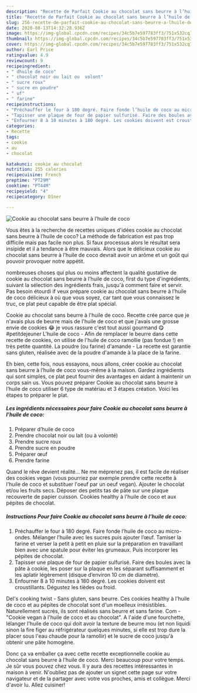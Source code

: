 ```yaml
---
description: "Recette de Parfait Cookie au chocolat sans beurre à l’huile de coco"
title: "Recette de Parfait Cookie au chocolat sans beurre à l’huile de coco"
slug: 256-recette-de-parfait-cookie-au-chocolat-sans-beurre-a-lhuile-de-coco
date: 2020-08-13T14:32:28.936Z
image: https://img-global.cpcdn.com/recipes/34c5b7e597783ff3/751x532cq70/cookie-au-chocolat-sans-beurre-a-lhuile-de-coco-photo-principale-de-la-recette.jpg
thumbnail: https://img-global.cpcdn.com/recipes/34c5b7e597783ff3/751x532cq70/cookie-au-chocolat-sans-beurre-a-lhuile-de-coco-photo-principale-de-la-recette.jpg
cover: https://img-global.cpcdn.com/recipes/34c5b7e597783ff3/751x532cq70/cookie-au-chocolat-sans-beurre-a-lhuile-de-coco-photo-principale-de-la-recette.jpg
author: Earl Price
ratingvalue: 4.9
reviewcount: 9
recipeingredient:
- " dhuile de coco"
- " chocolat noir ou lait ou  volont"
- " sucre roux"
- " sucre en poudre"
- " uf"
- " farine"
recipeinstructions:
- "Préchauffer le four à 180 degré. Faire fonde l’huile de coco au micro-ondes. Mélanger l’huile avec les sucres puis ajouter l’œuf. Tamiser la farine et verser la petit à petit en pluie sur la préparation en travaillant bien avec une spatule pour éviter les grumeaux. Puis incorporer les pépites de chocolat."
- "Tapisser une plaque de four de papier sulfurisé. Faire des boules avec la pâte à cookie, les poser sur la plaque en les séparant suffisamment et les aplatir légèrement (disque d’environ 10 cm de diamètre)."
- "Enfourner 8 à 10 minutes à 180 degré. Les cookies doivent est croustillants. Dégustez les tièdes ou froid."
categories:
- Recette
tags:
- cookie
- au
- chocolat

katakunci: cookie au chocolat 
nutrition: 255 calories
recipecuisine: French
preptime: "PT29M"
cooktime: "PT44M"
recipeyield: "4"
recipecategory: Dîner

---
```



![Cookie au chocolat sans beurre à l’huile de coco](https://img-global.cpcdn.com/recipes/34c5b7e597783ff3/751x532cq70/cookie-au-chocolat-sans-beurre-a-lhuile-de-coco-photo-principale-de-la-recette.jpg)

Vous êtes à la recherche de recettes uniques d'idées cookie au chocolat sans beurre à l’huile de coco? La méthode de fabrication est pas trop difficile mais pas facile non plus. Si faux processus alors le résultat sera insipide et il a tendance à être mauvais. Alors que le délicieux cookie au chocolat sans beurre à l’huile de coco devrait avoir un arôme et un goût qui pouvoir provoquer notre appétit.

nombreuses choses qui plus ou moins affectent la qualité gustative de cookie au chocolat sans beurre à l’huile de coco, first du type d'ingrédients, suivant la sélection des ingrédients frais, jusqu'à comment faire et servir. Pas besoin étourdi if veux prépare cookie au chocolat sans beurre à l’huile de coco délicieux à où que vous soyez, car tant que vous connaissez le truc, ce plat peut capable de être plat spécial.

Cookie au chocolat sans beurre à l&#39;huile de coco. Recette crée parce que je n&#39;avais plus de beurre mais de l&#39;huile de coco et que j&#39;avais une grosse envie de cookies 😂 je vous rassure c&#39;est tout aussi gourmand 😋 #petitdejeuner L&#39;huile de coco - Afin de remplacer le beurre dans cette recette de cookies, on utilise de l&#39;huile de coco ramollie (pas fondue !) en très petite quantité. La poudre (ou farine) d&#39;amande - La recette est garantie sans gluten, réalisée avec de la poudre d&#39;amande à la place de la farine.


Eh bien, cette fois, nous essayons, nous allons, créer cookie au chocolat sans beurre à l’huile de coco vous-même à la maison. Gardez ingrédients qui sont simples, ce plat peut fournir des avantages en aidant à maintenir un corps sain us. Vous pouvez préparer Cookie au chocolat sans beurre à l’huile de coco utiliser 6 type de matériau et 3 étapes création. Voici les étapes to préparer le plat.

<!--inarticleads1-->

##### Les ingrédients nécessaires pour faire Cookie au chocolat sans beurre à l’huile de coco:

1. Préparer  d’huile de coco
1. Prendre  chocolat noir ou lait (ou à volonté)
1. Prendre  sucre roux
1. Prendre  sucre en poudre
1. Préparer  œuf
1. Prendre  farine


Quand le rêve devient réalité… Ne me méprenez pas, il est facile de réaliser des cookies vegan (vous pourriez par exemple prendre cette recette à l&#39;huile de coco et substituer l&#39;oeuf par un oeuf vegan). Ajouter le chocolat et/ou les fruits secs. Déposer des petits tas de pâte sur une plaque recouverte de papier cuisson. Cookies healthy à l&#39;huile de coco et aux pépites de chocolat. 

<!--inarticleads2-->

##### Instructions Pour faire Cookie au chocolat sans beurre à l’huile de coco:

1. Préchauffer le four à 180 degré. Faire fonde l’huile de coco au micro-ondes. Mélanger l’huile avec les sucres puis ajouter l’œuf. Tamiser la farine et verser la petit à petit en pluie sur la préparation en travaillant bien avec une spatule pour éviter les grumeaux. Puis incorporer les pépites de chocolat.
1. Tapisser une plaque de four de papier sulfurisé. Faire des boules avec la pâte à cookie, les poser sur la plaque en les séparant suffisamment et les aplatir légèrement (disque d’environ 10 cm de diamètre).
1. Enfourner 8 à 10 minutes à 180 degré. Les cookies doivent est croustillants. Dégustez les tièdes ou froid.


Del&#39;s cooking twist - Sans gluten, sans beurre. Ces cookies healthy à l&#39;huile de coco et au pépites de chocolat sont d&#39;un moelleux irrésistibles. Naturellement sucrés, ils sont réalisés sans beurre et sans farine. Com - &#34;Cookie vegan à l&#39;huile de coco et au chocolat&#34;. A l&#39;aide d&#39;une fourchette, lélanger l&#39;huile de coco qui doit avoir la texture de beurre mou (et non liquidi sinon la fire figer au réfrigérateur quelques minutes, si elle est trop dure la placer sous l&#39;eau chaude pour la ramollir) et le sucre de coco jusqu&#39;à obtenir une pâte homogène. 


Donc ça va emballer ça avec cette recette exceptionnelle cookie au chocolat sans beurre à l’huile de coco. Merci beaucoup pour votre temps. Je sûr vous pouvez chez vous. Il y aura des recettes  intéressantes in maison à venir. N'oubliez pas de ajouter un signet cette page sur votre navigateur et de la partager avec votre vos proches, amis et collègue. Merci d'avoir lu. Allez cuisiner!
